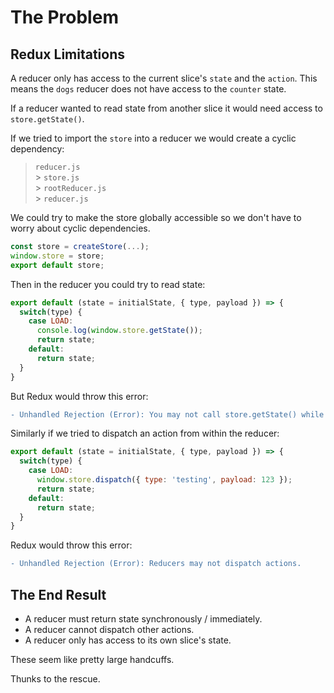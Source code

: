 # The Problem

## Redux Limitations

A reducer only has access to the current slice's `state` and the `action`.  This means the `dogs` reducer does not have access to the `counter` state.

If a reducer wanted to read state from another slice it would need access to `store.getState()`.

If we tried to import the `store` into a reducer we would create a cyclic dependency:

> `reducer.js`<br>
> &gt; `store.js`<br>
> &gt; `rootReducer.js`<br>
> &gt; `reducer.js`

We could try to make the store globally accessible so we don't have to worry about cyclic dependencies.

```js
const store = createStore(...);
window.store = store;
export default store;
```

Then in the reducer you could try to read state:
```js
export default (state = initialState, { type, payload }) => {
  switch(type) {
    case LOAD:
      console.log(window.store.getState());
      return state;
    default:
      return state;
  }
}
```

But Redux would throw this error:
```diff
- Unhandled Rejection (Error): You may not call store.getState() while the reducer is executing. The reducer has already received the state as an argument. Pass it down from the top reducer instead of reading it from the store.
```

Similarly if we tried to dispatch an action from within the reducer:
```js
export default (state = initialState, { type, payload }) => {
  switch(type) {
    case LOAD:
      window.store.dispatch({ type: 'testing', payload: 123 });
      return state;
    default:
      return state;
  }
}
```

Redux would throw this error:
```diff
- Unhandled Rejection (Error): Reducers may not dispatch actions.
```

## The End Result
- A reducer must return state synchronously / immediately.
- A reducer cannot dispatch other actions.
- A reducer only has access to its own slice's state.

These seem like pretty large handcuffs.

Thunks to the rescue.
